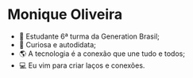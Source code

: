 # Monique Oliveira 

- :book: Estudante 6ª turma da Generation Brasil;
- :rocket: Curiosa e autodidata;
- :earth_americas: A tecnologia é a conexão que une tudo e todos;
- :computer: Eu vim para criar laços e conexões.

<script type="text/javascript" src="https://platform.linkedin.com/badges/js/profile.js" async defer></script>



<!--
**moniquejro/moniquejro** is a ✨ _special_ ✨ repository because its `README.md` (this file) appears on your GitHub profile.

### Hi there 👋
Here are some ideas to get you started:

- 🔭 I’m currently working on ...
- 🌱 I’m currently learning ...
- 👯 I’m looking to collaborate on ...
- 🤔 I’m looking for help with ...
- 💬 Ask me about ...
- 📫 How to reach me: ...
- 😄 Pronouns: ...
- ⚡ Fun fact: ...
-->
